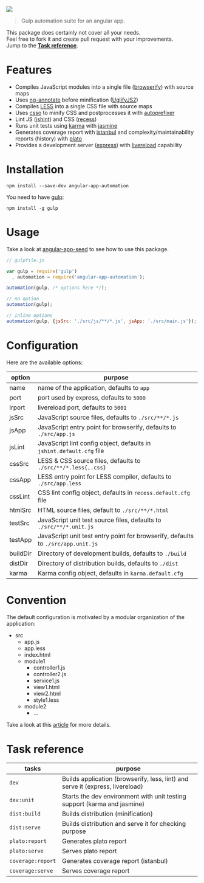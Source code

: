 ![](https://github.com/tom-ripley/angular-app-automation/blob/master/resources/icon.png)

> Gulp automation suite for an angular app.

This package does certainly not cover all your needs.  
Feel free to fork it and create pull request with your improvements.  
Jump to the [**Task reference**](https://github.com/tom-ripley/angular-app-automation#task-reference).

# Features

- Compiles JavaScript modules into a single file ([browserify](http://browserify.org/)) with source maps
- Uses [ng-annotate](https://github.com/olov/ng-annotate) before minification ([UglifyJS2](https://github.com/mishoo/UglifyJS2))
- Compiles [LESS](http://lesscss.org/) into a single CSS file with source maps
- Uses [csso](https://github.com/css/csso) to minify CSS and postprocesses it with [autoprefixer](https://github.com/postcss/autoprefixer)
- Lint JS ([jshint](http://www.jshint.com/)) and CSS ([recess](http://twitter.github.io/recess/))
- Runs unit tests using [karma](http://karma-runner.github.io/) with [jasmine](http://jasmine.github.io/)
- Generates coverage report with [istanbul](https://github.com/gotwarlost/istanbul) and complexity/maintainability reports (history) with [plato](https://github.com/es-analysis/plato)
- Provides a development server ([express](http://expressjs.com/)) with [livereload](http://livereload.com/) capability

# Installation

```shell
npm install --save-dev angular-app-automation
```

You need to have [gulp](http://gulpjs.com/):
```shell
npm install -g gulp
```

# Usage

Take a look at [angular-app-seed](https://github.com/tom-ripley/angular-app-seed) to see how to use this package.

```javascript
// gulpfile.js

var gulp = require('gulp')
  , automation = require('angular-app-automation');

automation(gulp, /* options here */);

// no option
automation(gulp);

// inline options
automation(gulp, {jsSrc: './src/js/**/*.js', jsApp: './src/main.js'});
```

# Configuration

Here are the available options:

option|purpose
---|---
name|name of the application, defaults to `app`
port|port used by express, defaults to `5000`
lrport|livereload port, defaults to `5001`
jsSrc|JavaScript source files, defaults to `./src/**/*.js`
jsApp|JavaScript entry point for browserify, defaults to `./src/app.js`
jsLint|JavaScript lint config object, defaults in `jshint.default.cfg` file
cssSrc|LESS & CSS source files, defaults to `./src/**/*.less{,.css}`
cssApp|LESS entry point for LESS compiler, defaults to `./src/app.less`
cssLint|CSS lint config object, defaults in `recess.default.cfg` file
htmlSrc|HTML source files, default to `./src/**/*.html`
testSrc|JavaScript unit test source files, defaults to `./src/**/*.unit.js`
testApp|JavaScript unit test entry point for browserify, defaults to `./src/app.unit.js`
buildDir|Directory of development builds, defaults to `./build`
distDir|Directory of distribution builds, defaults to `./dist`
karma|Karma config object, defaults in `karma.default.cfg`

# Convention

The default configuration is motivated by a modular organization of the application:
- src
  - app.js
  - app.less
  - index.html
  - module1
    - controller1.js
    - controller2.js
    - service1.js
    - view1.html
    - view2.html
    - style1.less
  - module2
    - ...

Take a look at this [article](https://docs.google.com/document/d/1XXMvReO8-Awi1EZXAXS4PzDzdNvV6pGcuaF4Q9821Es/pub) for more details.

# Task reference

tasks|purpose
---|---
`dev`|Builds application (browserify, less, lint) and serve it (express, livereload)
`dev:unit`|Starts the dev environment with unit testing support (karma and jasmine)
`dist:build`|Builds distribution (minification)
`dist:serve`|Builds distribution and serve it for checking purpose
`plato:report`|Generates plato report
`plato:serve`|Serves plato report
`coverage:report`|Generates coverage report (istanbul)
`coverage:serve`|Serves coverage report
